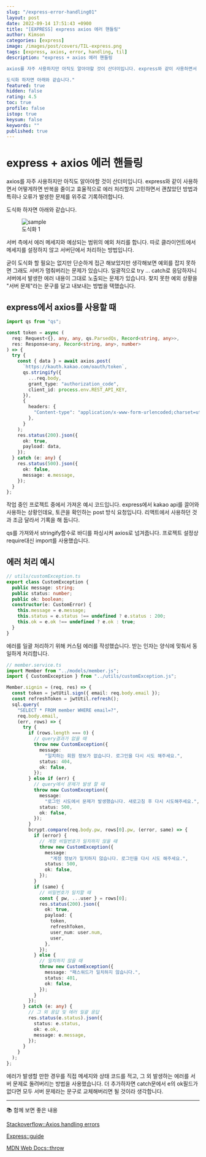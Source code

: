 ```yaml
---
slug: "/express-error-handling01"
layout: post
date: 2022-09-14 17:51:43 +0900
title: "[EXPRESS] express axios 에러 핸들링"
author: Kimson
categories: [express]
image: /images/post/covers/TIL-express.png
tags: [express, axios, error, handling, til]
description: "express + axios 에러 핸들링

axios를 자주 사용하지만 아직도 알아야할 것이 산더미입니다. express와 같이 사용하면서 어떻게하면 반복을 줄이고 효율적으로 에러 처리할지 고민하면서 괜찮았던 방법과 특히나 오류가 발생한 문제를 위주로 기록하려합니다.

도식화 하자면 아래와 같습니다."
featured: true
hidden: false
rating: 4.5
toc: true
profile: false
istop: true
keysum: false
keywords: ""
published: true
---
```


# express + axios 에러 핸들링

axios를 자주 사용하지만 아직도 알아야할 것이 산더미입니다. express와 같이 사용하면서 어떻게하면 반복을 줄이고 효율적으로 에러 처리할지 고민하면서 괜찮았던 방법과 특히나 오류가 발생한 문제를 위주로 기록하려합니다.

도식화 하자면 아래와 같습니다.

<figure class="text-center">
<span class="w-inline-block">
   <img src="https://[user-images.githubusercontent.com/71887242/187074979-4a53bddd-d539-4de8-a80f-abceb48b6c07.png](https://user-images.githubusercontent.com/71887242/190115679-627c7c7d-4d59-4929-a42d-828ab82a4131.png)" alt="sample" title="sample">
   <figcaption>도식화 1</figcaption>
</span>
</figure>

서버 측에서 에러 메세지와 예상되는 범위의 예외 처리를 합니다. 따로 클라이언트에서 메세지를 설정하지 않고 서버단에서 처리하는 방법입니다.

굳이 도식화 할 필요는 없지만 단순하게 접근 해보았지만 생각해보면 예외를 잡지 못하면 그래도 서버가 멈춰버리는 문제가 있습니다. 일괄적으로 try ... catch로 응답하자니 서버에서 발생한 에러 내용이 그대로 노출되는 문제가 있습니다. 찾지 못한 예외 상황을 "서버 문제"라는 문구를 달고 내보내는 방법을 택했습니다.

## express에서 axios를 사용할 때

```typescript
import qs from "qs";

const token = async (
  req: Request<{}, any, any, qs.ParsedQs, Record<string, any>>,
  res: Response<any, Record<string, any>, number>
) => {
  try {
    const { data } = await axios.post(
      `https://kauth.kakao.com/oauth/token`,
      qs.stringify({
        ...req.body,
        grant_type: "authorization_code",
        client_id: process.env.REST_API_KEY,
      }),
      {
        headers: {
          "Content-type": "application/x-www-form-urlencoded;charset=utf-8",
        },
      }
    );
    res.status(200).json({
      ok: true,
      payload: data,
    });
  } catch (e: any) {
    res.status(500).json({
      ok: false,
      message: e.message,
    });
  }
};
```

작업 중인 프로젝트 중에서 가져온 예시 코드입니다. express에서 kakao api를 끌어와 사용하는 상황인데요, 토큰을 확인하는 post 방식 요청입니다. 리액트에서 사용하던 것과 조금 달라서 기록을 해 둡니다.

qs를 가져와서 stringify함수로 바디를 파싱시켜 axios로 넘겨줍니다. 프로젝트 설정상 require대신 import를 사용했습니다.

## 에러 처리 예시

```typescript
// utils/customException.ts
export class CustomException {
  public message: string;
  public status: number;
  public ok: boolean;
  constructor(e: CustomError) {
    this.message = e.message;
    this.status = e.status !== undefined ? e.status : 200;
    this.ok = e.ok !== undefined ? e.ok : true;
  }
}
```

에러를 일괄 처리하기 위해 커스텀 에러를 작성했습니다. 받는 인자는 양식에 맞춰서 동일하게 처리합니다.

```typescript
// member.service.ts
import Member from "../models/member.js";
import { CustomException } from "../utils/customException.js";

Member.signin = (req, res) => {
  const token = jwtUtil.sign({ email: req.body.email });
  const refreshToken = jwtUtil.refresh();
  sql.query(
    "SELECT * FROM member WHERE email=?",
    req.body.email,
    (err, rows) => {
      try {
        if (rows.length === 0) {
          // query결과가 없을 때
          throw new CustomException({
            message:
              "일치하는 회원 정보가 없습니다. 로그인을 다시 시도 해주세요.",
            status: 404,
            ok: false,
          });
        } else if (err) {
          // query에서 문제가 발생 할 때
          throw new CustomException({
            message:
              "로그인 시도에서 문제가 발생했습니다. 새로고침 후 다시 시도해주세요.",
            status: 500,
            ok: false,
          });
        }
        bcrypt.compare(req.body.pw, rows[0].pw, (error, same) => {
          if (error) {
            // 계정 비밀번호가 일치하지 않을 때
            throw new CustomException({
              message:
                "계정 정보가 일치하지 않습니다. 로그인을 다시 시도 해주세요.",
              status: 500,
              ok: false,
            });
          }
          if (same) {
            // 비밀번호가 일치할 때
            const { pw, ...user } = rows[0];
            res.status(200).json({
              ok: true,
              payload: {
                token,
                refreshToken,
                user_num: user.num,
                user,
              },
            });
          } else {
            // 일치하지 않을 때
            throw new CustomException({
              message: "패스워드가 일치하지 않습니다.",
              status: 401,
              ok: false,
            });
          }
        });
      } catch (e: any) {
        // 그 외 응답 및 에러 일괄 응답
        res.status(e.status).json({
          status: e.status,
          ok: e.ok,
          message: e.message,
        });
      }
    }
  );
};
```

에러가 발생할 만한 경우를 직접 메세지와 상태 코드를 적고, 그 외 발생하는 에러를 서버 문제로 돌려버리는 방법을 사용했습니다. 더 추가하자면 catch문에서 e의 ok필드가 없다면 모두 서버 문제라는 문구로 교체해버리면 될 것이라 생각합니다.

---

📚 함께 보면 좋은 내용

[Stackoverflow::Axios handling errors](https://stackoverflow.com/questions/49967779/axios-handling-errors)

[Express::guide](https://expressjs.com/ko/guide/error-handling.html)

[MDN Web Docs::throw](https://developer.mozilla.org/ko/docs/Web/JavaScript/Reference/Statements/throw)
